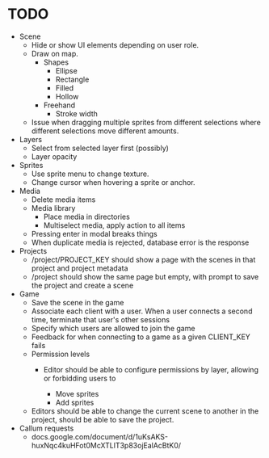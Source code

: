 # TODO

* Scene
    * Hide or show UI elements depending on user role.
    * Draw on map.
        * Shapes
            * Ellipse
            * Rectangle
            * Filled
            * Hollow
        * Freehand
            * Stroke width
    * Issue when dragging multiple sprites from different selections where
        different selections move different amounts.
* Layers
    * Select from selected layer first (possibly)
    * Layer opacity
* Sprites
    * Use sprite menu to change texture.
    * Change cursor when hovering a sprite or anchor.
* Media
    * Delete media items
    * Media library
        * Place media in directories
        * Multiselect media, apply action to all items
    * Pressing enter in modal breaks things
    * When duplicate media is rejected, database error is the response
* Projects
    * /project/PROJECT_KEY should show a page with the scenes in that project
        and project metadata
    * /project should show the same page but empty, with prompt to save the
        project and create a scene
* Game
    * Save the scene in the game
    * Associate each client with a user. When a user connects a second time,
        terminate that user's other sessions
    * Specify which users are allowed to join the game
    * Feedback for when connecting to a game as a given CLIENT_KEY fails
    * Permission levels
        * Editor should be able to configure permissions by layer, allowing or
            forbidding users to
            
            * Move sprites
            * Add sprites
    * Editors should be able to change the current scene to another in the
        project, should be able to save the project. 
* Callum requests
    * docs.google.com/document/d/1uKsAKS-huxNqc4kuHFot0McXTLlT3p83ojEalAcBtK0/
